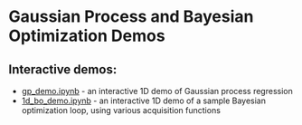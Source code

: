 # Gaussian Process and Bayesian Optimization Demos

## Interactive demos:
- [gp_demo.ipynb](gp_demo.ipynb) - an interactive 1D demo of Gaussian process regression
- [1d_bo_demo.ipynb](1d_bo_demo.ipynb) - an interactive 1D demo of a sample Bayesian optimization loop, using various acquisition functions
